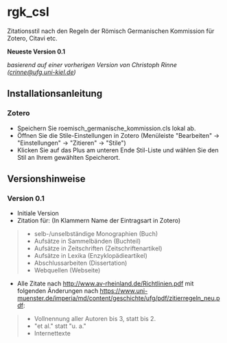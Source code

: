 # rgk_csl
Zitationsstil nach den Regeln der Römisch Germanischen Kommission
für Zotero, Citavi etc.

**Neueste Version 0.1**

*basierend auf einer vorherigen Version von Christoph Rinne (crinne@ufg.uni-kiel.de)*

## Installationsanleitung
### Zotero
+ Speichern Sie roemisch_germanische_kommission.cls lokal ab.
+ Öffnen Sie die Stile-Einstellungen in Zotero (Menüleiste "Bearbeiten" -> "Einstellungen" -> "Zitieren" -> "Stile")
+ Klicken Sie auf das Plus am unteren Ende Stil-Liste und wählen Sie den Stil an Ihrem gewählten Speicherort.
## Versionshinweise
### Version 0.1
+ Initiale Version
+ Zitation für: (In Klammern Name der Eintragsart in Zotero)
> +  selb-/unselbständige Monographien (Buch)
> + Aufsätze in Sammelbänden (Buchteil)
> + Aufsätze in Zeitschriften (Zeitschriftenartikel)
> + Aufsätze in Lexika (Enzyklopädieartikel)
> + Abschlussarbeiten (Dissertation)
> + Webquellen (Webseite)
+ Alle Zitate nach http://www.av-rheinland.de/Richtlinien.pdf mit folgenden Änderungen nach https://www.uni-muenster.de/imperia/md/content/geschichte/ufg/pdf/zitierregeln_neu.pdf:
> + Vollnennung aller Autoren bis 3, statt bis 2.
> + "et al." statt "u. a."
> + Internettexte
